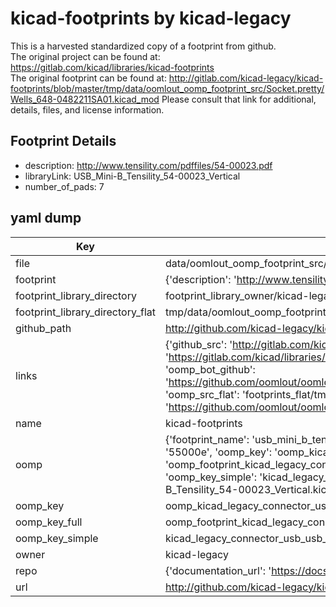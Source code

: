 # kicad-footprints by kicad-legacy  
This is a harvested standardized copy of a footprint from github.  
The original project can be found at:  
https://gitlab.com/kicad/libraries/kicad-footprints  
The original footprint can be found at:
http://gitlab.com/kicad-legacy/kicad-footprints/blob/master/tmp/data/oomlout_oomp_footprint_src/Socket.pretty/Wells_648-0482211SA01.kicad_mod
Please consult that link for additional, details, files, and license information.  
## Footprint Details
* description: http://www.tensility.com/pdffiles/54-00023.pdf  
* libraryLink: USB_Mini-B_Tensility_54-00023_Vertical  
* number_of_pads: 7  
## yaml dump  
| Key | Value |  
| --- | --- |  
| file | data/oomlout_oomp_footprint_src/kicad-footprints/Connector_USB.pretty/USB_Mini-B_Tensility_54-00023_Vertical.kicad_mod |  
| footprint | {'description': 'http://www.tensility.com/pdffiles/54-00023.pdf', 'libraryLink': 'USB_Mini-B_Tensility_54-00023_Vertical', 'number_of_pads': 7} |  
| footprint_library_directory | footprint_library_owner/kicad-legacy_kicad-footprints |  
| footprint_library_directory_flat | tmp/data/oomlout_oomp_footprint_src/footprints_flat/kicad_legacy_connector_usb_usb_mini_b_tensility_54_00023_vertical/working |  
| github_path | http://github.com/kicad-legacy/kicad-footprints/blob/master/tmp/data/oomlout_oomp_footprint_src/Connector_USB.pretty/USB_Mini-B_Tensility_54-00023_Vertical.kicad_mod |  
| links | {'github_src': 'http://gitlab.com/kicad-legacy/kicad-footprints/blob/master/tmp/data/oomlout_oomp_footprint_src/Socket.pretty/Wells_648-0482211SA01.kicad_mod', 'github_src_repo': 'https://gitlab.com/kicad/libraries/kicad-footprints', 'oomp_bot': 'tmp/data/oomlout_oomp_footprint_src/footprints/kicad_legacy_connector_usb_usb_mini_b_tensility_54_00023_vertical/working', 'oomp_bot_github': 'https://github.com/oomlout/oomlout_oomp_footprint_bot/tree/main/tmp/data/oomlout_oomp_footprint_src/footprints/kicad_legacy_connector_usb_usb_mini_b_tensility_54_00023_vertical/working', 'oomp_src_flat': 'footprints_flat/tmp/data/oomlout_oomp_footprint_src/footprints_flat/kicad_legacy_connector_usb_usb_mini_b_tensility_54_00023_vertical/working', 'oomp_src_flat_github': 'https://github.com/oomlout/oomlout_oomp_footprint_src/tree/main/tmp/data/oomlout_oomp_footprint_src/footprints_flat/kicad_legacy_connector_usb_usb_mini_b_tensility_54_00023_vertical/working'} |  
| name | kicad-footprints |  
| oomp | {'footprint_name': 'usb_mini_b_tensility_54_00023_vertical', 'library_name': 'connector_usb', 'md5': '55000eefbfccd90826a29adda2b967af', 'md5_10': '55000eefbf', 'md5_5': '55000', 'md5_6': '55000e', 'oomp_key': 'oomp_kicad_legacy_connector_usb_usb_mini_b_tensility_54_00023_vertical', 'oomp_key_extra': 'oomp_footprint_kicad_legacy_connector_usb_usb_mini_b_tensility_54_00023_vertical', 'oomp_key_full': 'oomp_footprint_kicad_legacy_connector_usb_usb_mini_b_tensility_54_00023_vertical_55000e', 'oomp_key_simple': 'kicad_legacy_connector_usb_usb_mini_b_tensility_54_00023_vertical', 'original_filename': 'data/oomlout_oomp_footprint_src/kicad-footprints/Connector_USB.pretty/USB_Mini-B_Tensility_54-00023_Vertical.kicad_mod', 'owner_name': 'kicad_legacy'} |  
| oomp_key | oomp_kicad_legacy_connector_usb_usb_mini_b_tensility_54_00023_vertical |  
| oomp_key_full | oomp_footprint_kicad_legacy_connector_usb_usb_mini_b_tensility_54_00023_vertical |  
| oomp_key_simple | kicad_legacy_connector_usb_usb_mini_b_tensility_54_00023_vertical |  
| owner | kicad-legacy |  
| repo | {'documentation_url': 'https://docs.github.com/rest/repos/repos#get-a-repository', 'message': 'Not Found'} |  
| url | http://github.com/kicad-legacy/kicad-footprints |  


